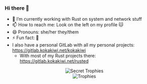 ### Hi there 👋

- 🔭 I’m currently working with Rust on system and network stuff
- 📫 How to reach me: Look on the left on my profile :cat:
- 😄 Pronouns: she/her they/them
- ⚡ Fun fact: :shrug:
- I also have a personal GitLab with all my personal projects: https://gitlab.kokakiwi.net/kokakiwi
  - With most of my Rust projects there: https://gitlab.kokakiwi.net/rusted

<p align="center">
  <img alig src="https://github-profile-trophy.vercel.app/?username=KokaKiwi&theme=onedark&margin-w=12&column=4&rank=SECRET&no-frame=true" alt="Secret Trophies" /><br />
  <img alig src="https://github-profile-trophy.vercel.app/?username=KokaKiwi&theme=onedark&margin-w=12&column=6&rank=SSS,SS,S,AAA,AA,A,B,C&no-frame=true" alt="Trophies" />
</p>
